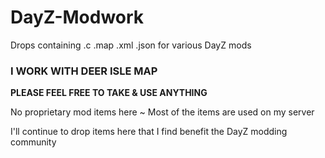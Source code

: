 # DayZ-Modwork
Drops containing .c .map .xml .json for various DayZ mods
### I WORK WITH DEER ISLE MAP

**PLEASE FEEL FREE TO TAKE & USE ANYTHING**

No proprietary mod items here ~ Most of the items are used on my server

I'll continue to drop items here that I find benefit the DayZ modding community
